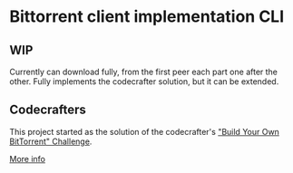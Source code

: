 # Bittorrent client implementation CLI 

## WIP
Currently can download fully, from the first peer each part one after the other.
Fully implements the codecrafter solution, but it can be extended.

## Codecrafters

This project started as the solution of the codecrafter's ["Build Your Own BitTorrent" Challenge](https://app.codecrafters.io/courses/bittorrent/overview). 

[More info](README_CODECRAFTERS.md)

